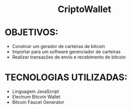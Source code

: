 
<h1 align="center"> CriptoWallet </h1>


# OBJETIVOS:
* Construir um gerador de carteiras de bitcoin
* Importar para um software gerenciador de carteiras
* Realizar transações de envio e recebimento de bitcoin

# TECNOLOGIAS UTILIZADAS:

* Linguagem JavaScript 
* Electrum Bitcoin Wallet
* Bitcoin Faucet Generator
